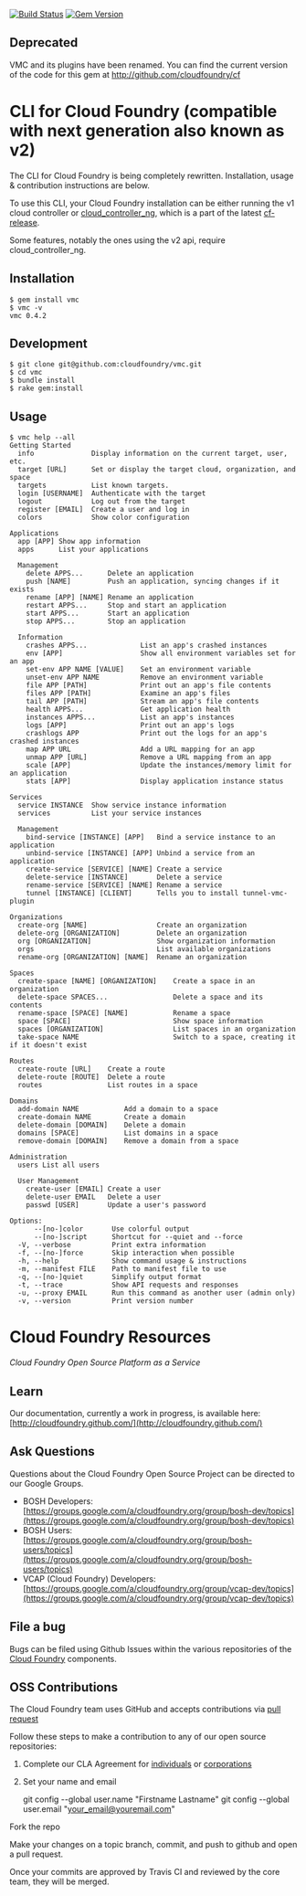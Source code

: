 [![Build Status](https://travis-ci.org/cloudfoundry/vmc.png)](https://travis-ci.org/cloudfoundry/vmc)
[![Gem Version](https://badge.fury.io/rb/vmc.png)](http://badge.fury.io/rb/vmc)

## Deprecated
VMC and its plugins have been renamed. You can find the current version of the code for this gem at
http://github.com/cloudfoundry/cf

# CLI for Cloud Foundry (compatible with next generation also known as v2)

The CLI for Cloud Foundry is being completely rewritten. Installation, usage & contribution instructions are below.

To use this CLI, your Cloud Foundry installation can be either running the v1 cloud controller or <a href="https://github.com/cloudfoundry/cloud_controller_ng">cloud_controller_ng</a>, which is a part of the latest <a href="https://github.com/cloudfoundry/cf-release/tree/master/jobs/cloud_controller_ng">cf-release</a>.

Some features, notably the ones using the v2 api, require cloud_controller_ng.

## Installation

```
$ gem install vmc
$ vmc -v
vmc 0.4.2
```

## Development

```
$ git clone git@github.com:cloudfoundry/vmc.git
$ cd vmc
$ bundle install
$ rake gem:install
```

## Usage

```
$ vmc help --all
Getting Started
  info            	Display information on the current target, user, etc.
  target [URL]    	Set or display the target cloud, organization, and space
  targets         	List known targets.
  login [USERNAME]	Authenticate with the target
  logout          	Log out from the target
  register [EMAIL]	Create a user and log in
  colors          	Show color configuration

Applications
  app [APP]	Show app information
  apps     	List your applications

  Management
    delete APPS...     	Delete an application
    push [NAME]        	Push an application, syncing changes if it exists
    rename [APP] [NAME]	Rename an application
    restart APPS...    	Stop and start an application
    start APPS...      	Start an application
    stop APPS...       	Stop an application

  Information
    crashes APPS...         	List an app's crashed instances
    env [APP]               	Show all environment variables set for an app
    set-env APP NAME [VALUE]	Set an environment variable
    unset-env APP NAME      	Remove an environment variable
    file APP [PATH]         	Print out an app's file contents
    files APP [PATH]        	Examine an app's files
    tail APP [PATH]         	Stream an app's file contents
    health APPS...          	Get application health
    instances APPS...       	List an app's instances
    logs [APP]              	Print out an app's logs
    crashlogs APP           	Print out the logs for an app's crashed instances
    map APP URL             	Add a URL mapping for an app
    unmap APP [URL]         	Remove a URL mapping from an app
    scale [APP]             	Update the instances/memory limit for an application
    stats [APP]             	Display application instance status

Services
  service INSTANCE	Show service instance information
  services        	List your service instances

  Management
    bind-service [INSTANCE] [APP]  	Bind a service instance to an application
    unbind-service [INSTANCE] [APP]	Unbind a service from an application
    create-service [SERVICE] [NAME]	Create a service
    delete-service [INSTANCE]      	Delete a service
    rename-service [SERVICE] [NAME]	Rename a service
    tunnel [INSTANCE] [CLIENT]     	Tells you to install tunnel-vmc-plugin

Organizations
  create-org [NAME]               	Create an organization
  delete-org [ORGANIZATION]       	Delete an organization
  org [ORGANIZATION]              	Show organization information
  orgs                            	List available organizations
  rename-org [ORGANIZATION] [NAME]	Rename an organization

Spaces
  create-space [NAME] [ORGANIZATION]	Create a space in an organization
  delete-space SPACES...            	Delete a space and its contents
  rename-space [SPACE] [NAME]       	Rename a space
  space [SPACE]                     	Show space information
  spaces [ORGANIZATION]             	List spaces in an organization
  take-space NAME                   	Switch to a space, creating it if it doesn't exist

Routes
  create-route [URL]  	Create a route
  delete-route [ROUTE]	Delete a route
  routes              	List routes in a space

Domains
  add-domain NAME       	Add a domain to a space
  create-domain NAME    	Create a domain
  delete-domain [DOMAIN]	Delete a domain
  domains [SPACE]       	List domains in a space
  remove-domain [DOMAIN]	Remove a domain from a space

Administration
  users	List all users

  User Management
    create-user [EMAIL]	Create a user
    delete-user EMAIL  	Delete a user
    passwd [USER]      	Update a user's password

Options:
      --[no-]color       Use colorful output
      --[no-]script      Shortcut for --quiet and --force
  -V, --verbose          Print extra information
  -f, --[no-]force       Skip interaction when possible
  -h, --help             Show command usage & instructions
  -m, --manifest FILE    Path to manifest file to use
  -q, --[no-]quiet       Simplify output format
  -t, --trace            Show API requests and responses
  -u, --proxy EMAIL      Run this command as another user (admin only)
  -v, --version          Print version number
```

# Cloud Foundry Resources #

_Cloud Foundry Open Source Platform as a Service_

## Learn

Our documentation, currently a work in progress, is available here: [http://cloudfoundry.github.com/](http://cloudfoundry.github.com/)

## Ask Questions

Questions about the Cloud Foundry Open Source Project can be directed to our Google Groups.

* BOSH Developers: [https://groups.google.com/a/cloudfoundry.org/group/bosh-dev/topics](https://groups.google.com/a/cloudfoundry.org/group/bosh-dev/topics)
* BOSH Users:[https://groups.google.com/a/cloudfoundry.org/group/bosh-users/topics](https://groups.google.com/a/cloudfoundry.org/group/bosh-users/topics)
* VCAP (Cloud Foundry) Developers: [https://groups.google.com/a/cloudfoundry.org/group/vcap-dev/topics](https://groups.google.com/a/cloudfoundry.org/group/vcap-dev/topics)

## File a bug

Bugs can be filed using Github Issues within the various repositories of the [Cloud Foundry](http://github.com/cloudfoundry) components.

## OSS Contributions

The Cloud Foundry team uses GitHub and accepts contributions via [pull request](https://help.github.com/articles/using-pull-requests)

Follow these steps to make a contribution to any of our open source repositories:

1. Complete our CLA Agreement for [individuals](http://www.cloudfoundry.org/individualcontribution.pdf) or [corporations](http://www.cloudfoundry.org/corpcontribution.pdf)
1. Set your name and email

  	git config --global user.name "Firstname Lastname"
		git config --global user.email "your_email@youremail.com"

Fork the repo

Make your changes on a topic branch, commit, and push to github and open a pull request.

Once your commits are approved by Travis CI and reviewed by the core team, they will be merged.

